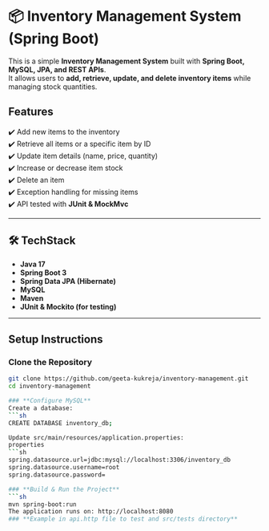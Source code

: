 # 📦 Inventory Management System (Spring Boot)

This is a simple **Inventory Management System** built with **Spring Boot, MySQL, JPA, and REST APIs**.  
It allows users to **add, retrieve, update, and delete inventory items** while managing stock quantities.


## Features
✔️ Add new items to the inventory  
✔️ Retrieve all items or a specific item by ID  
✔️ Update item details (name, price, quantity)  
✔️ Increase or decrease item stock  
✔️ Delete an item  
✔️ Exception handling for missing items  
✔️ API tested with **JUnit & MockMvc**  

---

## 🛠️ TechStack
- **Java 17**
- **Spring Boot 3**
- **Spring Data JPA (Hibernate)**
- **MySQL**
- **Maven**
- **JUnit & Mockito (for testing)**

---

##  Setup Instructions

### **Clone the Repository**
```sh
git clone https://github.com/geeta-kukreja/inventory-management.git
cd inventory-management

### **Configure MySQL**
Create a database:
```sh
CREATE DATABASE inventory_db;

Update src/main/resources/application.properties:
properties
```sh
spring.datasource.url=jdbc:mysql://localhost:3306/inventory_db
spring.datasource.username=root
spring.datasource.password=

### **Build & Run the Project**
```sh
mvn spring-boot:run
The application runs on: http://localhost:8080
### **Example in api.http file to test and src/tests directory**






